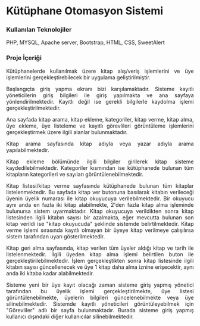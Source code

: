 # Kütüphane Otomasyon Sistemi

### Kullanılan Teknolojiler
PHP, MYSQL, Apache server, Bootstrap, HTML, CSS, SweetAlert


### Proje İçeriği
<p align="justify"> Kütüphanelerde kullanılmak üzere kitap alış/veriş işlemlerini ve üye işlemlerini gerçekleştirebilecek bir uygulama geliştirilmiştir. </P>

<p align="justify"> Başlangıçta giriş yapma ekranı bizi karşılamaktadır. Sisteme kayıtlı yöneticilerin giriş bilgileri ile giriş yapılmakta ve ana sayfaya yönlendirilmektedir. Kayıtlı değil ise gerekli bilgilerle kaydolma işlemi gerçekleştirilmektedir. </p>


<p align="justify"> Ana sayfada kitap arama, kitap ekleme, kategoriler, kitap verme, kitap alma, üye ekleme, üye listeleme ve kayıtlı görevlileri görüntüleme işlemlerini gerçekleştirmek üzere ilgili alanlar bulunmaktadır. </p>


<p align="justify"> Kitap arama sayfasında kitap adıyla veya yazar adıyla arama yapılabilmektedir. </p>


<p align="justify"> Kitap ekleme bölümünde ilgili bilgiler girilerek kitap sisteme kaydedilebilmektedir. Kategoriler kısmından ise kütüphanede bulunan tüm kitapların kategorileri ve sayıları görüntülenebilmektedir. </p>


<p align="justify"> Kitap listesi/kitap verme sayfasında kütüphanede bulunan tüm kitaplar listelenmektedir. Bu sayfada kitap ver butonuna basılarak kitabın verileceği üyenin üyelik numarası ile kitap okuyucuya verilebilmektedir. Bir okuyucu aynı anda en fazla iki kitap alabilmekte, 2'den fazla kitap alma işleminde bulunursa sistem uyarmaktadır. Kitap okuyucuya verildikten sonra kitap listesinden ilgili kitabın sayısı bir azalmakta, eğer mevcutta bulunan son kitap verildi ise "kitap okuyucuda" şeklinde sistemde belirtilmektedir. Kitap verme işlemi sırasında kayıtlı olmayan bir üyeye kitap verilmeye çalışılırsa sistem tarafından uyarı gösterilmektedir. </p>


<p align="justify"> Kitap geri alma sayfasında, kitap verilen tüm üyeler aldığı kitap ve tarih ile listelenmektedir. İlgili üyeden kitap alma işlemi belirtilen buton ile gerçekleştirilebilmektedir. İşlem gerçekleştikten sonra kitap listesinde ilgili kitabın sayısı güncellenecek ve üye 1 kitap daha alma iznine erişecektir, aynı anda iki kitaba kadar alabilmektedir. </p>


<p align="justify"> Sisteme yeni bir üye kayıt olacağı zaman sisteme giriş yapmış yönetici tarafından bu üyelik işlemi gerçekleştirilmekte, üye listesi görüntülenebilmekte, üyelerin bilgileri güncelenebilmekte veya üye silinebilmektedir.
Sistemde kayıtlı yöneticileri görüntüleyebilmek için "Görevliler" adlı bir sayfa bulunmaktadır. Burada sisteme giriş yapmış kullanıcı dışındaki diğer kullanıcılar silinebilmektedir. </p>


